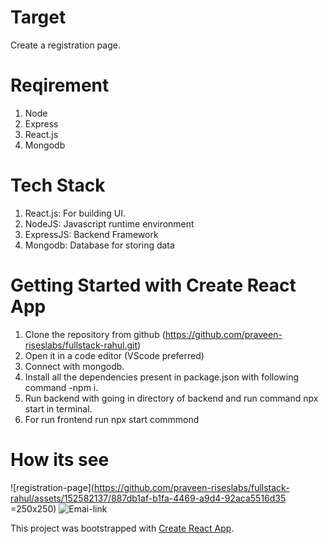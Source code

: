 # Target
Create a registration page.

# Reqirement
1. Node
2. Express
3. React.js
4. Mongodb

# Tech Stack
1. React.js: For building UI.
2. NodeJS: Javascript runtime environment
3. ExpressJS: Backend Framework
4. Mongodb: Database for storing data
   
# Getting Started with Create React App
1. Clone the repository from github (https://github.com/praveen-riseslabs/fullstack-rahul.git)
2. Open it in a code editor (VScode preferred)
3. Connect with mongodb.
4. Install all the dependencies present in package.json with following command -npm i.
5. Run backend with going in directory of backend and run command npx start in terminal.
6. For run frontend run npx start commmond

# How its see
![registration-page](https://github.com/praveen-riseslabs/fullstack-rahul/assets/152582137/887db1af-b1fa-4469-a9d4-92aca5516d35 =250x250)
![Emai-link](https://github.com/praveen-riseslabs/fullstack-rahul/assets/152582137/74b14275-f2e6-4687-9a12-9ddfa878ff1a)



This project was bootstrapped with [Create React App](https://github.com/facebook/create-react-app).




